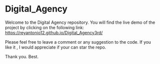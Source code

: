 # Digital_Agency

Welcome to the Digital Agency repository. You will find the live demo of the project by clicking on the following link: 
https://reyantonio12.github.io/Digital_Agency3rd/ 

Please feel free to leave a comment or any suggestion to the code. If you like it , I would appreciate if your can star the repo.


Thank you.
Best.
